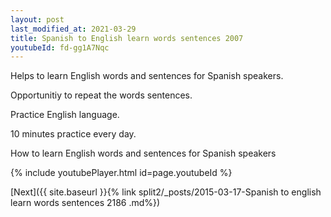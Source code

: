 ```yaml
---
layout: post
last_modified_at: 2021-03-29
title: Spanish to English learn words sentences 2007 
youtubeId: fd-gg1A7Nqc
---
```

 
 
Helps to learn English words and sentences for Spanish speakers.

Opportunitiy to repeat the words sentences. 

Practice English language. 
 
10 minutes practice every day. 
 
How to learn English words and sentences for Spanish speakers 
 
{% include youtubePlayer.html id=page.youtubeId %}
 
 
[Next]({{ site.baseurl }}{% link  split2/_posts/2015-03-17-Spanish to english learn words sentences 2186 .md%})
 
